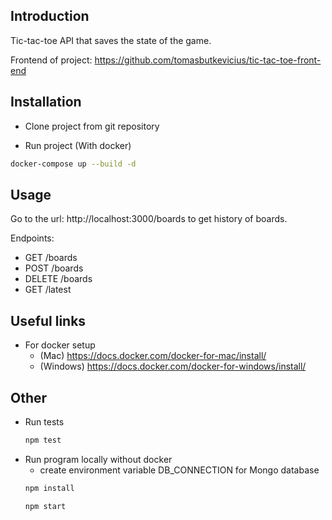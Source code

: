 ## Introduction

Tic-tac-toe API that saves the state of the game.

Frontend of project: https://github.com/tomasbutkevicius/tic-tac-toe-front-end

## Installation

- Clone project from git repository

- Run project (With docker)
```bash
docker-compose up --build -d
```

## Usage

Go to the url: http://localhost:3000/boards to get history of boards.

Endpoints:
  - GET    /boards
  - POST   /boards
  - DELETE /boards
  - GET    /latest

## Useful links 
- For docker setup 
  - (Mac)     https://docs.docker.com/docker-for-mac/install/
  - (Windows) https://docs.docker.com/docker-for-windows/install/
  
## Other
- Run tests
    ```bash
    npm test
    ```
- Run program locally without docker
   - create environment variable DB_CONNECTION for Mongo database
    ```bash
    npm install
    ```
    ```bash
    npm start
    ```
